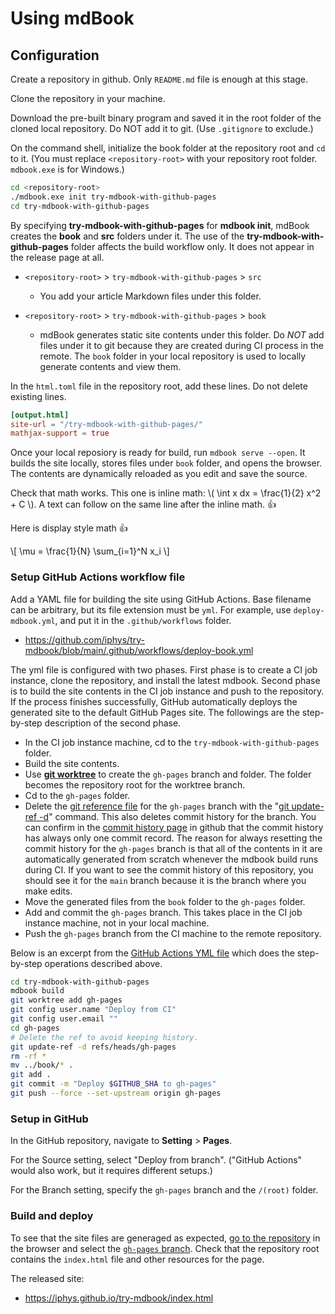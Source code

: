 # Using mdBook

## Configuration

Create a repository in github.
Only `README.md` file is enough at this stage.

Clone the repository in your machine.

Download the pre-built binary program and saved it
in the root folder of the cloned local repository.
Do NOT add it to git.
(Use `.gitignore` to exclude.)

On the command shell,
initialize the book folder at the repository root
and `cd` to it.
(You must replace `<repository-root>` with your repository
root folder. `mdbook.exe` is for Windows.)

```bash
cd <repository-root>
./mdbook.exe init try-mdbook-with-github-pages
cd try-mdbook-with-github-pages
```

By specifying **try-mdbook-with-github-pages** for
**mdbook init**,
mdBook creates the **book** and **src** folders under it.
The use of the **try-mdbook-with-github-pages** folder
affects the build workflow only.
It does not appear in the release page at all.

- `<repository-root>` >
  `try-mdbook-with-github-pages` > `src`
  - You add your article Markdown files under this folder.

- `<repository-root>` >
  `try-mdbook-with-github-pages` > `book`
  - mdBook generates static site contents under this folder.
    Do _NOT_ add files under it to git because
    they are created during CI process in the remote.
    The `book` folder in your local repository is used to
    locally generate contents and view them.

In the `html.toml` file in the repository root, add these lines.
Do not delete existing lines.

```toml
[output.html]
site-url = "/try-mdbook-with-github-pages/"
mathjax-support = true
```

Once your local reposiory is ready for build,
run `mdbook serve --open`.
It builds the site locally, stores files under `book` folder,
and opens the browser.
The contents are dynamically reloaded
as you edit and save the source.

Check that math works.
This one is inline math:
\\( \int x dx = \frac{1}{2} x^2 + C \\).
A text can follow on the same line after the inline math. 👍

Here is display style math 👍

\\[ \mu = \frac{1}{N} \sum_{i=1}^N x_i \\]

### Setup GitHub Actions workflow file

Add a YAML file for building the site using GitHub Actions.
Base filename can be arbitrary, but its file extension
must be `yml`.
For example, use `deploy-mdbook.yml`,
and put it in the `.github/workflows` folder.

- <https://github.com/iphys/try-mdbook/blob/main/.github/workflows/deploy-book.yml>

The yml file is configured with two phases.
First phase is to create a CI job instance, clone the repository,
and install the latest mdbook.
Second phase is to build the site contents in the CI job instance
and push to the repository.
If the process finishes successfully,
GitHub automatically deploys the generated site to
the default GitHub Pages site.
The followings are the step-by-step description of
the second phase.

- In the CI job instance machine,
  cd to the `try-mdbook-with-github-pages` folder.
- Build the site contents.
- Use [**git worktree**][url-worktree] to create
  the `gh-pages` branch and folder.
  The folder becomes the repository root for the worktree branch.
- Cd to the `gh-pages` folder.
- Delete the [git reference file][url-git-ref] for
  the `gh-pages` branch with the
  "[git update-ref -d][url-update]" command.
  This also deletes commit history for the branch.
  You can confirm in the [commit history page][url-history]
  in github that
  the commit history has always only one commit record.
  The reason for always resetting the commit history for
  the `gh-pages` branch is that all of the contents in it are
  automatically generated from scratch whenever
  the mdbook build runs during CI.
  If you want to see the commit history of this repository,
  you should see it for the `main` branch
  because it is the branch where you make edits.
- Move the generated files from the `book` folder to
  the `gh-pages` folder.
- Add and commit the `gh-pages` branch.
  This takes place in the CI job instance machine,
  not in your local machine.
- Push the `gh-pages` branch from the CI machine
  to the remote repository.

[url-worktree]: https://git-scm.com/docs/git-worktree
[url-git-ref]: https://git-scm.com/book/en/v2/Git-Internals-Git-References
[url-update]: https://git-scm.com/docs/git-update-ref
[url-history]: https://github.com/iphys/try-mdbook/commits/gh-pages/

Below is an excerpt from the [GitHub Actions YML file][url-yml]
which does the step-by-step operations described above.

[url-yml]: https://github.com/iphys/try-mdbook/blob/main/.github/workflows/deploy-book.yml

```bash
cd try-mdbook-with-github-pages
mdbook build
git worktree add gh-pages
git config user.name "Deploy from CI"
git config user.email ""
cd gh-pages
# Delete the ref to avoid keeping history.
git update-ref -d refs/heads/gh-pages
rm -rf *
mv ../book/* .
git add .
git commit -m "Deploy $GITHUB_SHA to gh-pages"
git push --force --set-upstream origin gh-pages
```

### Setup in GitHub

In the GitHub repository, navigate to **Setting** > **Pages**.

For the Source setting, select "Deploy from branch".
("GitHub Actions" would also work,
but it requires different setups.)

For the Branch setting,
specify the `gh-pages` branch and the `/(root)` folder.

### Build and deploy

To see that the site files are generaged as expected,
[go to the repository](https://github.com/iphys/try-mdbook)
in the browser and select
the [`gh-pages` branch](https://github.com/iphys/try-mdbook/tree/gh-pages).
Check that the repository root contains
the `index.html` file and other resources for the page.

The released site:

- <https://iphys.github.io/try-mdbook/index.html>
